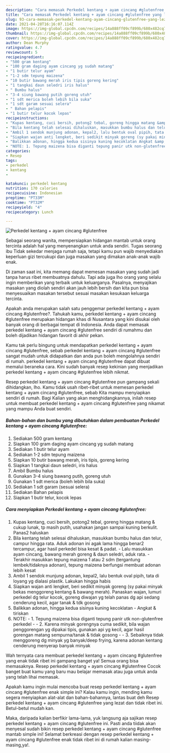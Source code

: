 ```yaml
---
description: "Cara memasak Perkedel kentang + ayam cincang #glutenfree yang lezat Untuk Jualan"
title: "Cara memasak Perkedel kentang + ayam cincang #glutenfree yang lezat Untuk Jualan"
slug: 93-cara-memasak-perkedel-kentang-ayam-cincang-glutenfree-yang-lezat-untuk-jualan
date: 2021-04-28T16:16:07.114Z
image: https://img-global.cpcdn.com/recipes/14a888ff09cf899b/680x482cq70/perkedel-kentang-ayam-cincang-glutenfree-foto-resep-utama.jpg
thumbnail: https://img-global.cpcdn.com/recipes/14a888ff09cf899b/680x482cq70/perkedel-kentang-ayam-cincang-glutenfree-foto-resep-utama.jpg
cover: https://img-global.cpcdn.com/recipes/14a888ff09cf899b/680x482cq70/perkedel-kentang-ayam-cincang-glutenfree-foto-resep-utama.jpg
author: Dean Murphy
ratingvalue: 4.7
reviewcount: 5
recipeingredient:
- "500 gram kentang"
- "100 gram daging ayam cincang yg sudah matang"
- "1 butir telur ayam"
- "1-2 sdm tepung maizena"
- "10 butir bawang merah iris tipis goreng kering"
- "1 tangkai daun seledri iris halus"
- " Bumbu halus"
- "3-4 siung bawang putih goreng utuh"
- "1 sdt merica boleh lebih bila suka"
- "1 sdt garam sesuai selera"
- " Bahan pelapis"
- "1 butir telur kocok lepas"
recipeinstructions:
- "Kupas kentang, cuci bersih, potong2 tebal, goreng hingga matang &amp; cukup lunak, tp masih putih, usahakan jangan sampai kuning berkulit. Panas2 haluskan"
- "Bila kentang telah selesai dihaluskan, masukkan bumbu halus dan telur, campur hingga rata. Aduk adonan ini agak lama hingga benar2 tercampur, agar hasil perkedel bisa kesat &amp; padat. Lalu masukkan ayam cincang, bawang merah goreng &amp; daun seledri, aduk rata. Terakhir masukkan tepung maizena 1 atau 2 sdm (tergantung lembek/tidaknya adonan), tepung maizena berfungsi membuat adonan lebih kesat"
- "Ambil 1 sendok munjung adonan, kepal2, lalu bentuk oval pipih, tata di loyang yg dialasi plastik. Lakukan hingga habis"
- "Siapkan wajan anti lengket, beri sedikit minyak goreng (sy pakai minyak bekas menggoreng kentang &amp; bawang merah). Panaskan wajan, lumuri perkedel dg telur kocok, goreng diwajan yg telah panas dg api sedang cenderung kecil, agar tanak &amp; tdk gosong"
- "Balikkan adonan, hingga kedua sisinya kuning kecoklatan Angkat &amp; tiriskan"
- "NOTE: 1. Tepung maizena bisa diganti tepung panir utk non-glutenfree perkedel  2. Karena minyak gorengnya cuma sedikit, bila wajan penggorengan yg dipakai tipis, gunakan api yg kecil, agar hasil gorengan matang sempurna/tanak &amp; tidak gosong  3. Sebaiknya tidak menggoreng dg minyak yg banyak/deep frying, karena adonan kentang cenderung menyerap banyak minyak"
categories:
- Resep
tags:
- perkedel
- kentang
- 

katakunci: perkedel kentang  
nutrition: 170 calories
recipecuisine: Indonesian
preptime: "PT33M"
cooktime: "PT32M"
recipeyield: "4"
recipecategory: Lunch

---
```



![Perkedel kentang + ayam cincang #glutenfree](https://img-global.cpcdn.com/recipes/14a888ff09cf899b/680x482cq70/perkedel-kentang-ayam-cincang-glutenfree-foto-resep-utama.jpg)

Sebagai seorang wanita, mempersiapkan hidangan mantab untuk orang tercinta adalah hal yang menyenangkan untuk anda sendiri. Tugas seorang ibu Tidak sekedar menjaga rumah saja, tetapi kamu pun wajib menyediakan keperluan gizi tercukupi dan juga masakan yang dimakan anak-anak wajib enak.

Di zaman  saat ini, kita memang dapat memesan masakan yang sudah jadi tanpa harus ribet membuatnya dahulu. Tapi ada juga lho orang yang selalu ingin memberikan yang terbaik untuk keluarganya. Pasalnya, menyajikan masakan yang diolah sendiri akan jauh lebih bersih dan kita pun bisa menyesuaikan masakan tersebut sesuai masakan kesukaan keluarga tercinta. 



Apakah anda merupakan salah satu penggemar perkedel kentang + ayam cincang #glutenfree?. Tahukah kamu, perkedel kentang + ayam cincang #glutenfree merupakan hidangan khas di Nusantara yang kini disukai oleh banyak orang di berbagai tempat di Indonesia. Anda dapat memasak perkedel kentang + ayam cincang #glutenfree sendiri di rumahmu dan boleh dijadikan hidangan favorit di akhir pekan.

Kamu tak perlu bingung untuk mendapatkan perkedel kentang + ayam cincang #glutenfree, sebab perkedel kentang + ayam cincang #glutenfree sangat mudah untuk didapatkan dan anda pun boleh mengolahnya sendiri di rumah. perkedel kentang + ayam cincang #glutenfree dapat dibuat memalui beraneka cara. Kini sudah banyak resep kekinian yang menjadikan perkedel kentang + ayam cincang #glutenfree lebih nikmat.

Resep perkedel kentang + ayam cincang #glutenfree pun gampang sekali dihidangkan, lho. Kamu tidak usah ribet-ribet untuk memesan perkedel kentang + ayam cincang #glutenfree, sebab Kita mampu menyiapkan sendiri di rumah. Bagi Kalian yang akan menghidangkannya, inilah resep untuk membuat perkedel kentang + ayam cincang #glutenfree yang nikamat yang mampu Anda buat sendiri.

<!--inarticleads1-->

##### Bahan-bahan dan bumbu yang dibutuhkan dalam pembuatan Perkedel kentang + ayam cincang #glutenfree:

1. Sediakan 500 gram kentang
1. Siapkan 100 gram daging ayam cincang yg sudah matang
1. Sediakan 1 butir telur ayam
1. Sediakan 1-2 sdm tepung maizena
1. Siapkan 10 butir bawang merah, iris tipis, goreng kering
1. Siapkan 1 tangkai daun seledri, iris halus
1. Ambil  Bumbu halus
1. Gunakan 3-4 siung bawang putih, goreng utuh
1. Gunakan 1 sdt merica (boleh lebih bila suka)
1. Sediakan 1 sdt garam (sesuai selera)
1. Sediakan  Bahan pelapis
1. Siapkan 1 butir telur, kocok lepas




<!--inarticleads2-->

##### Cara menyiapkan Perkedel kentang + ayam cincang #glutenfree:

1. Kupas kentang, cuci bersih, potong2 tebal, goreng hingga matang &amp; cukup lunak, tp masih putih, usahakan jangan sampai kuning berkulit. Panas2 haluskan
1. Bila kentang telah selesai dihaluskan, masukkan bumbu halus dan telur, campur hingga rata. Aduk adonan ini agak lama hingga benar2 tercampur, agar hasil perkedel bisa kesat &amp; padat. - Lalu masukkan ayam cincang, bawang merah goreng &amp; daun seledri, aduk rata. - Terakhir masukkan tepung maizena 1 atau 2 sdm (tergantung lembek/tidaknya adonan), tepung maizena berfungsi membuat adonan lebih kesat
1. Ambil 1 sendok munjung adonan, kepal2, lalu bentuk oval pipih, tata di loyang yg dialasi plastik. Lakukan hingga habis
1. Siapkan wajan anti lengket, beri sedikit minyak goreng (sy pakai minyak bekas menggoreng kentang &amp; bawang merah). Panaskan wajan, lumuri perkedel dg telur kocok, goreng diwajan yg telah panas dg api sedang cenderung kecil, agar tanak &amp; tdk gosong
1. Balikkan adonan, hingga kedua sisinya kuning kecoklatan - Angkat &amp; tiriskan
1. NOTE: - 1. Tepung maizena bisa diganti tepung panir utk non-glutenfree perkedel -  - 2. Karena minyak gorengnya cuma sedikit, bila wajan penggorengan yg dipakai tipis, gunakan api yg kecil, agar hasil gorengan matang sempurna/tanak &amp; tidak gosong -  - 3. Sebaiknya tidak menggoreng dg minyak yg banyak/deep frying, karena adonan kentang cenderung menyerap banyak minyak




Wah ternyata cara membuat perkedel kentang + ayam cincang #glutenfree yang enak tidak ribet ini gampang banget ya! Semua orang bisa memasaknya. Resep perkedel kentang + ayam cincang #glutenfree Cocok banget buat kamu yang baru mau belajar memasak atau juga untuk anda yang telah lihai memasak.

Apakah kamu ingin mulai mencoba buat resep perkedel kentang + ayam cincang #glutenfree enak simple ini? Kalau kamu ingin, mending kamu segera menyiapkan alat-alat dan bahan-bahannya, lantas buat deh Resep perkedel kentang + ayam cincang #glutenfree yang lezat dan tidak ribet ini. Betul-betul mudah kan. 

Maka, daripada kalian berfikir lama-lama, yuk langsung aja sajikan resep perkedel kentang + ayam cincang #glutenfree ini. Pasti anda tiidak akan menyesal sudah bikin resep perkedel kentang + ayam cincang #glutenfree mantab simple ini! Selamat berkreasi dengan resep perkedel kentang + ayam cincang #glutenfree enak tidak ribet ini di rumah kalian masing-masing,ya!.

